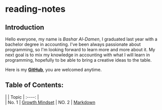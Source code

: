 # reading-notes
 
## Introduction ## 
Hello everyone,
my name is _Bashar Al-Damen_, I graduated last year with a bachelor degree in accounting.
I've been always passionate about programming, so I'm looking forward to learn more and more about it.
My next goal is to mix my knowledge in accounting with what I will learn in programming, hopefully to be able to bring a creative ideas to the table.

Here is my **[GitHub](https://github.com/BasharDamen)**, you are welcomed anytime.
##

## Table of Contents: ##

|                   | Topic
|      :----:       |                   
| No. 1             | [Growth Mindset](https://bashardamen.github.io/reading-notes/lab01) 
| NO. 2             | [Markdown](https://bashardamen.github.io/reading-notes/read02)       
